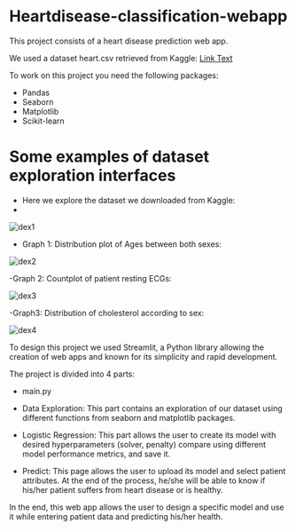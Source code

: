 ﻿# Heartdisease-classification-webapp

This project consists of a heart disease prediction web app.

We used a dataset heart.csv retrieved from Kaggle:
[Link Text](https://www.kaggle.com/datasets/fedesoriano/heart-failure-prediction)

To work on this project you need the following packages:
+ Pandas
+ Seaborn
+ Matplotlib
+ Scikit-learn
# Some examples of dataset exploration interfaces
  - Here we explore the dataset we downloaded from Kaggle:
  - 
![dex1](https://github.com/SkanderBahrini/Heartdisease-classification-webapp/assets/74383561/1812dd98-2523-4f8e-9699-dbe1f6353827)

- Graph 1: Distribution plot of Ages between both sexes:
  
![dex2](https://github.com/SkanderBahrini/Heartdisease-classification-webapp/assets/74383561/6cee3e73-45dc-4d09-b662-4c77f65dea65)

-Graph 2: Countplot of patient resting ECGs:

![dex3](https://github.com/SkanderBahrini/Heartdisease-classification-webapp/assets/74383561/7e368422-1229-403d-805a-7cc13f65b6dc)

-Graph3: Distribution of cholesterol according to sex:

![dex4](https://github.com/SkanderBahrini/Heartdisease-classification-webapp/assets/74383561/df202229-4e5b-405f-91b3-1b6ea66877e6)



To design this project we used Streamlit, a Python library allowing the creation of web apps and known for its simplicity and rapid development.

The project is divided into 4 parts:
* main.py
* Data Exploration: This part contains an exploration of our dataset using different functions from seaborn and matplotlib packages.
  
* Logistic Regression: This part allows the user to create its model with desired hyperparameters (solver, penalty) compare using different model performance metrics, and save it.
* Predict: This page allows the user to upload its model and select patient attributes. At the end of the process, he/she will be able to know if his/her patient suffers from heart disease or is healthy.


In the end, this web app allows the user to design a specific model and use it while entering patient data and predicting his/her health.
